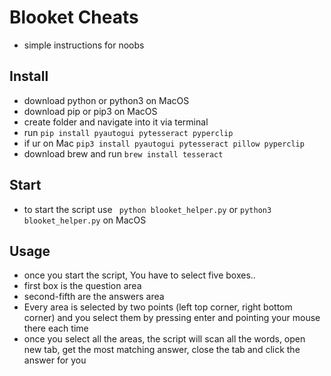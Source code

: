 # Blooket Cheats
- simple instructions for noobs

## Install
- download python or python3 on MacOS
- download pip or pip3 on MacOS
- create folder and navigate into it via terminal
- run ```pip install pyautogui pytesseract pyperclip``` 
- if ur on Mac ```pip3 install pyautogui pytesseract pillow pyperclip```
- download brew and run ```brew install tesseract```

## Start
- to start the script use `` python blooket_helper.py`` or ```python3 blooket_helper.py``` on MacOS

## Usage
- once you start the script, You have to select five boxes..
- first box is the question area
- second-fifth are the answers area
- Every area is selected by two points (left top corner, right bottom corner) and you select them by pressing enter and pointing your mouse there each time
- once you select all the areas, the script will scan all the words, open new tab, get the most matching answer, close the tab and click the answer for you
